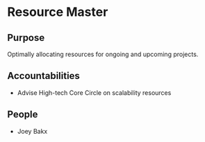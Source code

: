 # Resource Master 

## Purpose 

Optimally allocating resources for ongoing and upcoming projects. 



## Accountabilities 

* Advise High-tech Core Circle on scalability resources

 

## People 

* Joey Bakx

